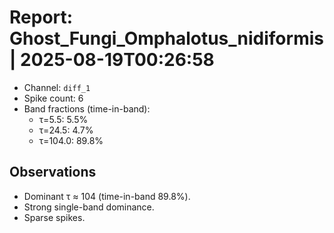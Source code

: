 # Report: Ghost_Fungi_Omphalotus_nidiformis | 2025-08-19T00:26:58

- Channel: `diff_1`
- Spike count: 6
- Band fractions (time-in-band):
  - τ=5.5: 5.5%
  - τ=24.5: 4.7%
  - τ=104.0: 89.8%

## Observations
- Dominant τ ≈ 104 (time-in-band 89.8%).
- Strong single-band dominance.
- Sparse spikes.
